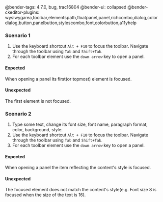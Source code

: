 @bender-tags: 4.7.0, bug, trac16804
@bender-ui: collapsed
@bender-ckeditor-plugins:
wysiwygarea,toolbar,elementspath,floatpanel,panel,richcombo,dialog,colordialog,button,panelbutton,stylescombo,font,colorbutton,a11yhelp

### Scenario 1

1. Use the keyboard shortcut `Alt + F10` to focus the toolbar. Navigate through the toolbar using `Tab` and `Shift+Tab`.
2. For each toolbar element use the `down arrow` key to open a panel.

#### Expected

When opening a panel its first(or topmost) element is focused.

#### Unexpected

The first element is not focused.

### Scenario 2

1. Type some text, change its font size, font name, paragraph format, color, background, style.
1. Use the keyboard shortcut `Alt + F10` to focus the toolbar. Navigate through the toolbar using `Tab` and `Shift+Tab`.
2. For each toolbar element use the `down arrow` key to open a panel.

#### Expected

When opening a panel the item reflecting the content's style is focused.

#### Unexpected

The focused element does not match the content's style(e.g. Font size 8 is focused when the size of the text is 16).
